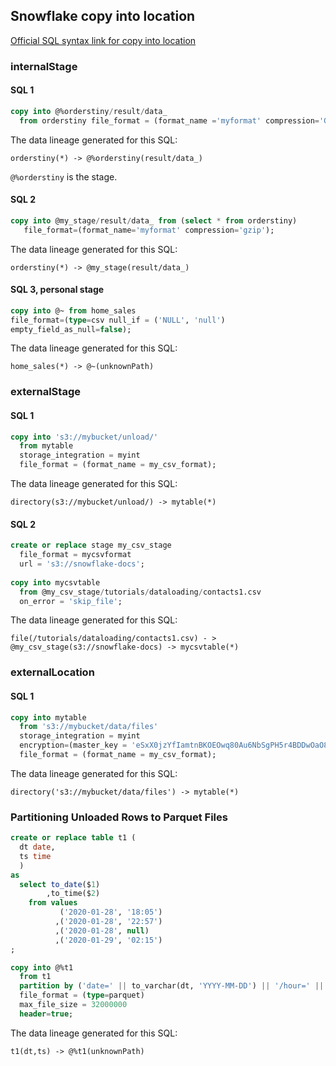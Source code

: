 ## Snowflake copy into location
[Official SQL syntax link for copy into location](https://docs.snowflake.com/en/sql-reference/sql/copy-into-location.html)

### internalStage

#### SQL 1
```sql
copy into @%orderstiny/result/data_
  from orderstiny file_format = (format_name ='myformat' compression='GZIP');
```

The data lineage generated for this SQL:
```
orderstiny(*) -> @%orderstiny(result/data_)
```

`@%orderstiny` is the stage.

#### SQL 2
```sql
copy into @my_stage/result/data_ from (select * from orderstiny)
   file_format=(format_name='myformat' compression='gzip');
```

The data lineage generated for this SQL:
```
orderstiny(*) -> @my_stage(result/data_)
```

#### SQL 3, personal stage
```sql
copy into @~ from home_sales
file_format=(type=csv null_if = ('NULL', 'null')
empty_field_as_null=false);
```

The data lineage generated for this SQL:
```
home_sales(*) -> @~(unknownPath)
```

### externalStage

#### SQL 1
```sql
copy into 's3://mybucket/unload/'
  from mytable
  storage_integration = myint
  file_format = (format_name = my_csv_format);
```

The data lineage generated for this SQL:
```
directory(s3://mybucket/unload/) -> mytable(*)
```

  
#### SQL 2
```sql
create or replace stage my_csv_stage
  file_format = mycsvformat
  url = 's3://snowflake-docs';
  
copy into mycsvtable
  from @my_csv_stage/tutorials/dataloading/contacts1.csv
  on_error = 'skip_file';
```

The data lineage generated for this SQL:
```
file(/tutorials/dataloading/contacts1.csv) - > @my_csv_stage(s3://snowflake-docs) -> mycsvtable(*)
```

### externalLocation
#### SQL 1
```sql
copy into mytable
  from 's3://mybucket/data/files'
  storage_integration = myint
  encryption=(master_key = 'eSxX0jzYfIamtnBKOEOwq80Au6NbSgPH5r4BDDwOaO8=')
  file_format = (format_name = my_csv_format);  
```

The data lineage generated for this SQL:
```
directory('s3://mybucket/data/files') -> mytable(*)
```

### Partitioning Unloaded Rows to Parquet Files
```sql
create or replace table t1 (
  dt date,
  ts time
  )
as
  select to_date($1)
        ,to_time($2)
    from values
           ('2020-01-28', '18:05')
          ,('2020-01-28', '22:57')
          ,('2020-01-28', null)
          ,('2020-01-29', '02:15')
;

copy into @%t1
  from t1
  partition by ('date=' || to_varchar(dt, 'YYYY-MM-DD') || '/hour=' || to_varchar(date_part(hour, ts))) -- Concatenate labels and column values to output meaningful filenames
  file_format = (type=parquet)
  max_file_size = 32000000
  header=true;
```

The data lineage generated for this SQL:
```
t1(dt,ts) -> @%t1(unknownPath)
```

